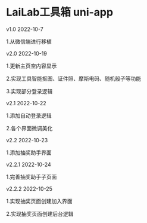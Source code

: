# LaiLab工具箱 uni-app

v1.0 2022-10-7

1.从微信端进行移植

v2.0 2022-10-19

1.更新主页空内容显示

2.实现工具智能抠图、证件照、摩斯电码、随机骰子等功能

3.实现部分登录逻辑

v2.1 2022-10-22

1.添加自动登录逻辑

2.各个界面微调美化

v2.2 2022-10-23

1.添加抽奖助手界面

v2.2.1 2022-10-24

1.完善抽奖助手子页面

v2.2.2 2022-10-25

1.实现抽奖页面创建加入界面

2.实现抽奖页面创建后台逻辑